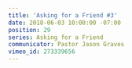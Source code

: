 ```yaml
---
title: 'Asking for a Friend #3'
date: 2018-06-03 10:00:00 -07:00
position: 29
series: Asking for a Friend
communicator: Pastor Jason Graves
vimeo_id: 273339656
---
```


